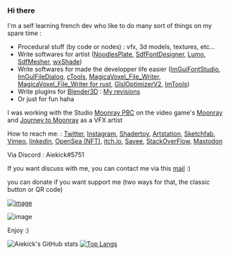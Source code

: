 ### Hi there

I'm a self learning french dev who like to do many sort of things on my spare time :
* Procedural stuff (by code or nodes) : vfx, 3d models, textures, etc...
* Write softwares for artist ([NoodlesPlate](https://github.com/aiekick/NoodlesPlate), [SdfFontDesigner](https://github.com/aiekick/SdfFontDesigner), [Lumo](https://github.com/aiekick/Lumo), [SdfMesher](https://github.com/aiekick/SdfMesher_Models), [wxShade](https://github.com/aiekick/wxShade))
* Write softwares for made the developper life easier  ([ImGuiFontStudio](https://github.com/aiekick/ImGuiFontStudio), [ImGuIFileDialog](https://github.com/aiekick/ImGuiFileDialog), [cTools](https://github.com/aiekick/cTools), [MagicaVoxel_File_Writer](https://github.com/aiekick/MagicaVoxel_File_Writer), [MagicaVoxel_File_Writer for rust](https://crates.io/crates/vox_writer), [GlslOptimizerV2](https://github.com/aiekick/GlslOptimizerV2), [ImTools](https://github.com/aiekick/ImTools))
* Write plugins for [Blender3D](https://www.blender.org/) : [My revisions](https://developer.blender.org/people/revisions/130650/)
* Or just for fun haha

I was working with the Studio [Moonray PBC](https://www.linkedin.com/company/moonraygame/) on the video game's [Moonray](https://www.moonray.game) and [Journey to Moonray](https://store.steampowered.com/app/1629510/Journey_to_Moonray/) as a VFX artist

How to reach me: : [Twitter](https://twitter.com/aiekick), [Instagram](https://www.instagram.com/aiekick), [Shadertoy](https://www.shadertoy.com/user/aiekick), [Artstation](https://aiekick.artstation.com/), [Sketchfab](https://sketchfab.com/Aiekick/models), [Vimeo](https://vimeo.com/aielevel), [linkedin](https://www.linkedin.com/in/aiekick/), [OpenSea (NFT)](https://opensea.io/accounts/Aiekick), [itch.io](https://aiekick.itch.io), [Savee](https://savee.it/aiekick/), [StackOverFlow](https://stackoverflow.com/users/3904977/aiekick), [Mastodon](https://mastodon.gamedev.place/@aiekick)

Via Discord : Aiekick#5751

If you want discuss with me, you can contact me via this [mail](mailto:aiekick@funparadigm.com) :)

you can donate if you want support me (two ways for that, the classic button or QR code)

[![image](https://user-images.githubusercontent.com/1434736/140823504-1c7f4cb3-34ec-4a69-9c52-37b32043059c.png)](https://www.paypal.com/donate?business=YCRUVFJ42HFBL&no_recurring=0&item_name=you+can+donate+what+you+want%2C%0Aif+you+want+help+me+continue+to+create+open+source+software.%0AThanks+for+your+help+%3A%29&currency_code=EUR)

![image](https://user-images.githubusercontent.com/1434736/140824673-fc960bea-3377-49a3-9b2a-c50eb081d9f1.png)

Enjoy :)

![Aiekick's GitHub stats](https://github-readme-stats.vercel.app/api?username=aiekick&show_icons=true) [![Top Langs](https://github-readme-stats.vercel.app/api/top-langs/?username=aiekick&layout=compact)](https://github.com/anuraghazra/github-readme-stats)
